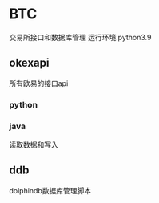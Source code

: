 # BTC
交易所接口和数据库管理
运行环境 python3.9

## okexapi
所有欧易的接口api
### python
### java
读取数据和写入

## ddb
dolphindb数据库管理脚本
